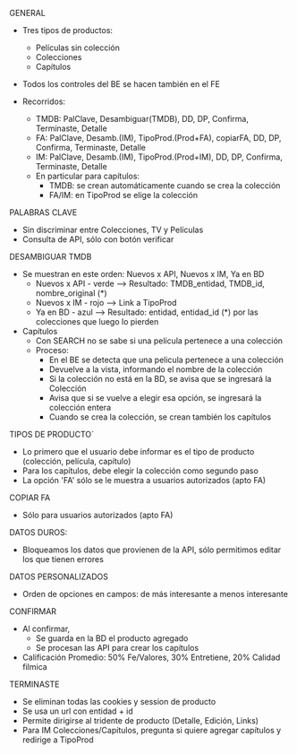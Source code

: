 GENERAL
- Tres tipos de productos:
	- Películas sin colección
	- Colecciones
	- Capítulos

- Todos los controles del BE se hacen también en el FE
- Recorridos:
	- TMDB:	PalClave, Desambiguar(TMDB), 						 DD, DP, Confirma, Terminaste, Detalle
	- FA:	PalClave, Desamb.(IM), TipoProd.(Prod+FA), copiarFA, DD, DP, Confirma, Terminaste, Detalle
	- IM:	PalClave, Desamb.(IM), TipoProd.(Prod+IM),			 DD, DP, Confirma, Terminaste, Detalle
	- En particular para capítulos:
		- TMDB: se crean automáticamente cuando se crea la colección
		- FA/IM: en TipoProd se elige la colección

PALABRAS CLAVE
- Sin discriminar entre Colecciones, TV y Películas
- Consulta de API, sólo con botón verificar

DESAMBIGUAR TMDB
- Se muestran en este orden: Nuevos x API, Nuevos x IM, Ya en BD
	- Nuevos x API - verde	--> Resultado: TMDB_entidad, TMDB_id, nombre_original (*)
	- Nuevos x IM - rojo	--> Link a TipoProd
	- Ya en BD - azul		--> Resultado: entidad, entidad_id
	 (*) por las colecciones que luego lo pierden
- Capítulos
	- Con SEARCH no se sabe si una película pertenece a una colección
	- Proceso:
		- En el BE se detecta que una pelicula pertenece a una colección
		- Devuelve a la vista, informando el nombre de la colección
		- Si la colección no está en la BD, se avisa que se ingresará la Colección
		- Avisa que si se vuelve a elegir esa opción, se ingresará la colección entera
		- Cuando se crea la colección, se crean también los capítulos

TIPOS DE PRODUCTO´
- Lo primero que el usuario debe informar es el tipo de producto (colección, película, capítulo)
- Para los capítulos, debe elegir la colección como segundo paso
- La opción 'FA' sólo se le muestra a usuarios autorizados (apto FA)

COPIAR FA
- Sólo para usuarios autorizados (apto FA)

DATOS DUROS:
- Bloqueamos los datos que provienen de la API, sólo permitimos editar los que tienen errores

DATOS PERSONALIZADOS
- Orden de opciones en campos: de más interesante a menos interesante

CONFIRMAR
- Al confirmar,
	- Se guarda en la BD el producto agregado
	- Se procesan las API para crear los capítulos
- Calificación Promedio: 50% Fe/Valores, 30% Entretiene, 20% Calidad filmica

TERMINASTE
- Se eliminan todas las cookies y session de producto
- Se usa un url con entidad + id
- Permite dirigirse al tridente de producto (Detalle, Edición, Links)
- Para IM Colecciones/Capítulos, pregunta si quiere agregar capítulos y redirige a TipoProd
